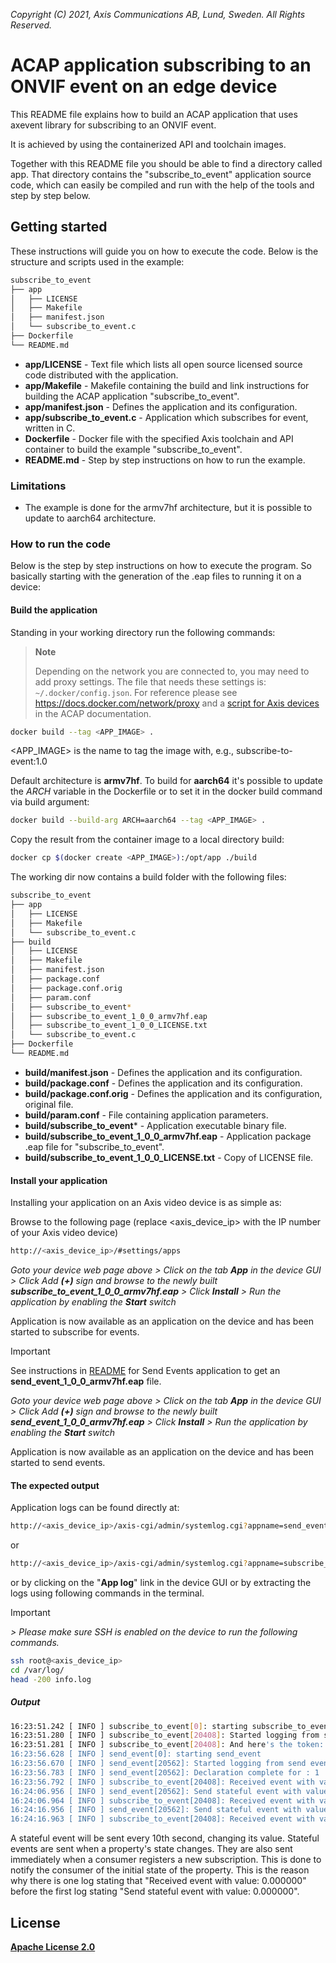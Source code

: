 *Copyright (C) 2021, Axis Communications AB, Lund, Sweden. All Rights Reserved.*

# ACAP application subscribing to an ONVIF event on an edge device

This README file explains how to build an ACAP application that uses axevent library for subscribing to an ONVIF event.

It is achieved by using the containerized API and toolchain images.

Together with this README file you should be able to find a directory called app.
That directory contains the "subscribe_to_event" application source code, which can easily
be compiled and run with the help of the tools and step by step below.

## Getting started

These instructions will guide you on how to execute the code. Below is the structure and scripts used in the example:

```sh
subscribe_to_event
├── app
│   ├── LICENSE
│   ├── Makefile
│   ├── manifest.json
│   └── subscribe_to_event.c
├── Dockerfile
└── README.md
```

- **app/LICENSE** - Text file which lists all open source licensed source code distributed with the application.
- **app/Makefile** - Makefile containing the build and link instructions for building the ACAP application "subscribe_to_event".
- **app/manifest.json** - Defines the application and its configuration.
- **app/subscribe_to_event.c** - Application which subscribes for event, written in C.
- **Dockerfile** - Docker file with the specified Axis toolchain and API container to build the example "subscribe_to_event".
- **README.md** - Step by step instructions on how to run the example.

### Limitations

- The example is done for the armv7hf architecture, but it is possible to update to aarch64 architecture.

### How to run the code

Below is the step by step instructions on how to execute the program. So basically starting with the generation of the .eap files to running it on a device:

#### Build the application

Standing in your working directory run the following commands:

> **Note**
>
> Depending on the network you are connected to, you may need to add proxy settings.
> The file that needs these settings is: `~/.docker/config.json`. For reference please see
> https://docs.docker.com/network/proxy and a
> [script for Axis devices](https://axiscommunications.github.io/acap-documentation/docs/develop/build-install-run.html#configure-network-proxy-settings) in the ACAP documentation.

```sh
docker build --tag <APP_IMAGE> .
```

<APP_IMAGE> is the name to tag the image with, e.g., subscribe-to-event:1.0

Default architecture is **armv7hf**. To build for **aarch64** it's possible to
update the *ARCH* variable in the Dockerfile or to set it in the docker build
command via build argument:

```sh
docker build --build-arg ARCH=aarch64 --tag <APP_IMAGE> .
```

Copy the result from the container image to a local directory build:

```sh
docker cp $(docker create <APP_IMAGE>):/opt/app ./build
```

The working dir now contains a build folder with the following files:

```sh
subscribe_to_event
├── app
│   ├── LICENSE
│   ├── Makefile
│   └── subscribe_to_event.c
├── build
│   ├── LICENSE
│   ├── Makefile
│   ├── manifest.json
│   ├── package.conf
│   ├── package.conf.orig
│   ├── param.conf
│   ├── subscribe_to_event*
│   ├── subscribe_to_event_1_0_0_armv7hf.eap
│   ├── subscribe_to_event_1_0_0_LICENSE.txt
│   └── subscribe_to_event.c
├── Dockerfile
└── README.md
```

- **build/manifest.json** - Defines the application and its configuration.
- **build/package.conf** - Defines the application and its configuration.
- **build/package.conf.orig** - Defines the application and its configuration, original file.
- **build/param.conf** - File containing application parameters.
- **build/subscribe_to_event*** - Application executable binary file.
- **build/subscribe_to_event_1_0_0_armv7hf.eap** - Application package .eap file for "subscribe_to_event".
- **build/subscribe_to_event_1_0_0_LICENSE.txt** - Copy of LICENSE file.

#### Install your application

Installing your application on an Axis video device is as simple as:

Browse to the following page (replace <axis_device_ip> with the IP number of your Axis video device)

```sh
http://<axis_device_ip>/#settings/apps
```

*Goto your device web page above > Click on the tab **App** in the device GUI > Click Add **(+)** sign and browse to
the newly built **subscribe_to_event_1_0_0_armv7hf.eap** > Click **Install** > Run the application by enabling the **Start** switch*

Application is now available as an application on the device and has been started to subscribe for events.

> [!IMPORTANT]
> See instructions in [README](../send_event/README.md) for Send Events application to get an **send_event_1_0_0_armv7hf.eap** file.

*Goto your device web page above > Click on the tab **App** in the device GUI > Click Add **(+)** sign and browse to
the newly built **send_event_1_0_0_armv7hf.eap** > Click **Install** > Run the application by enabling the **Start** switch*

Application is now available as an application on the device and has been started to send events.

#### The expected output

Application logs can be found directly at:

```sh
http://<axis_device_ip>/axis-cgi/admin/systemlog.cgi?appname=send_event
```

or

```sh
http://<axis_device_ip>/axis-cgi/admin/systemlog.cgi?appname=subscribe_to_event
```

or by clicking on the "**App log**" link in the device GUI or by extracting the logs using following commands
in the terminal.
> [!IMPORTANT]
*> Please make sure SSH is enabled on the device to run the
following commands.*

```sh
ssh root@<axis_device_ip>
cd /var/log/
head -200 info.log
```

##### Output

```sh
16:23:51.242 [ INFO ] subscribe_to_event[0]: starting subscribe_to_event
16:23:51.280 [ INFO ] subscribe_to_event[20408]: Started logging from subscribe event application
16:23:51.281 [ INFO ] subscribe_to_event[20408]: And here's the token: 1234
16:23:56.628 [ INFO ] send_event[0]: starting send_event
16:23:56.670 [ INFO ] send_event[20562]: Started logging from send event application
16:23:56.783 [ INFO ] send_event[20562]: Declaration complete for : 1
16:23:56.792 [ INFO ] subscribe_to_event[20408]: Received event with value: 0.000000
16:24:06.956 [ INFO ] send_event[20562]: Send stateful event with value: 0.000000
16:24:06.964 [ INFO ] subscribe_to_event[20408]: Received event with value: 0.000000
16:24:16.956 [ INFO ] send_event[20562]: Send stateful event with value: 10.000000
16:24:16.963 [ INFO ] subscribe_to_event[20408]: Received event with value: 10.000000
```

A stateful event will be sent every 10th second, changing its value. Stateful events are sent when a property's state changes.
They are also sent immediately when a consumer registers a new subscription. This is done to notify the consumer of
the initial state of the property. This is the reason why there is one log stating that "Received event with value: 0.000000" before the first
log stating "Send stateful event with value: 0.000000".

## License

**[Apache License 2.0](../../LICENSE)**
